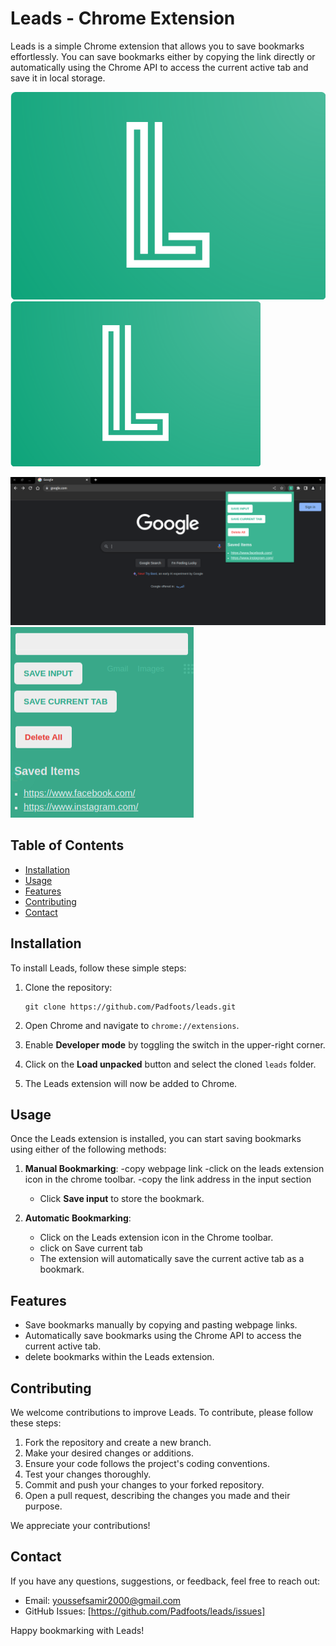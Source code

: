 # Leads - Chrome Extension

Leads is a simple Chrome extension that allows you to save bookmarks effortlessly. You can save bookmarks either by copying the link directly or automatically using the Chrome API to access the current active tab and save it in local storage.

![Leads Logo](./images/leads_logo.png)
<img src="./images/leads_logo.png" alt="Leads Logo" width="400px">

![screenshot](./images/Screenshot_8.png)
![screenshot](./images/Screenshot_9.png)

## Table of Contents

- [Installation](#installation)
- [Usage](#usage)
- [Features](#features)
- [Contributing](#contributing)
- [Contact](#contact)

## Installation

To install Leads, follow these simple steps:

1. Clone the repository:
   ```
   git clone https://github.com/Padfoots/leads.git
   ```

2. Open Chrome and navigate to `chrome://extensions`.

3. Enable **Developer mode** by toggling the switch in the upper-right corner.

4. Click on the **Load unpacked** button and select the cloned `leads` folder.

5. The Leads extension will now be added to Chrome.

## Usage

Once the Leads extension is installed, you can start saving bookmarks using either of the following methods:

1. **Manual Bookmarking**:
   -copy webpage link
   -click on the leads extension icon in the chrome toolbar.
   -copy the link address in the input section
   - Click **Save input** to store the bookmark.

3. **Automatic Bookmarking**:
   - Click on the Leads extension icon in the Chrome toolbar.
   - click on Save current tab
   - The extension will automatically save the current active tab as a bookmark.

## Features

- Save bookmarks manually by copying and pasting webpage links.
- Automatically save bookmarks using the Chrome API to access the current active tab.
- delete bookmarks within the Leads extension.

## Contributing

We welcome contributions to improve Leads. To contribute, please follow these steps:

1. Fork the repository and create a new branch.
2. Make your desired changes or additions.
3. Ensure your code follows the project's coding conventions.
4. Test your changes thoroughly.
5. Commit and push your changes to your forked repository.
6. Open a pull request, describing the changes you made and their purpose.

We appreciate your contributions!


## Contact

If you have any questions, suggestions, or feedback, feel free to reach out:

- Email: youssefsamir2000@gmail.com
- GitHub Issues: [https://github.com/Padfoots/leads/issues]

Happy bookmarking with Leads!
